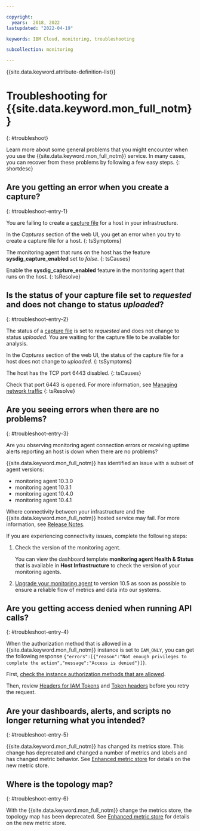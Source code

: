 ```yaml
---

copyright:
  years:  2018, 2022
lastupdated: "2022-04-19"

keywords: IBM Cloud, monitoring, troubleshooting

subcollection: monitoring

---
```


{{site.data.keyword.attribute-definition-list}}

# Troubleshooting for {{site.data.keyword.mon_full_notm}}
{: #troubleshoot}

Learn more about some general problems that you might encounter when you use the {{site.data.keyword.mon_full_notm}} service. In many cases, you can recover from these problems by following a few easy steps.
{: shortdesc}

## Are you getting an error when you create a capture?
{: #troubleshoot-entry-1}

You are failing to create a [capture file](/docs/monitoring?topic=monitoring-captures#captures) for a host in your infrastructure. 

In the *Captures* section of the web UI, you get an error when you try to create a capture file for a host.
{: tsSymptoms}

The monitoring agent that runs on the host has the feature **sysdig_capture_enabled** set to *false*.
{: tsCauses}

Enable the **sysdig_capture_enabled** feature in the monitoring agent that runs on the host.
{: tsResolve}


## Is the status of your capture file set to *requested* and does not change to status *uploaded*?
{: #troubleshoot-entry-2}

The status of a [capture file](/docs/monitoring?topic=monitoring-captures#captures) is set to *requested* and does not change to status *uploaded*. You are waiting for the capture file to be available for analysis.

In the *Captures* section of the web UI, the status of the capture file for a host does not change to *uploaded*.
{: tsSymptoms}

The host has the TCP port 6443 disabled.
{: tsCauses}


Check that port 6443 is opened. For more information, see [Managing network traffic](/docs/monitoring?topic=monitoring-service-connection)
{: tsResolve}


## Are you seeing errors when there are no problems? 
{: #troubleshoot-entry-3}

Are you observing monitoring agent connection errors or receiving uptime alerts reporting an host is down when there are no problems?

{{site.data.keyword.mon_full_notm}} has identified an issue with a subset of agent versions:
- monitoring agent 10.3.0
- monitoring agent 10.3.1
- monitoring agent 10.4.0
- monitoring agent 10.4.1 

Where connectivity between your infrastructure and the {{site.data.keyword.mon_full_notm}} hosted service may fail. For more information, see [Release Notes](https://docs.sysdig.com/en/sysdig-agent-release-notes.html).

If you are experiencing connectivity issues, complete the following steps:

1. Check the version of the monitoring agent.

    You can view the dashboard template **monitoring agent Health & Status** that is available in **Host Infrastructure** to check the version of your monitoring agents.

2. [Upgrade your monitoring agent](/docs/monitoring?topic=monitoring-upgrade_agent) to version 10.5 as soon as possible to ensure a reliable flow of metrics and data into our systems.


## Are you getting access denied when running API calls?
{: #troubleshoot-entry-4}

When the authorization method that is allowed in a {{site.data.keyword.mon_full_notm}} instance is set to `IAM_ONLY`, you can get the following response `{"errors":[{"reason":"Not enough privileges to complete the action","message":"Access is denied"}]}`. 

First, [check the instance authorization methods that are allowed](/docs/monitoring?topic=monitoring-iam_instance_auth#iam_instance_auth_step1).

Then, review [Headers for IAM Tokens](/docs/monitoring?topic=monitoring-mon-curl#mon-curl-headers-iam) and [Token headers](/docs/monitoring?topic=monitoring-mon-curl#mon-curl-headers-sysdig) before you retry the request.

## Are your dashboards, alerts, and scripts no longer returning what you intended?
{: #troubleshoot-entry-5}

{{site.data.keyword.mon_full_notm}} has changed its metrics store. This change has deprecated and changed a number of metrics and labels and has changed metric behavior.  See [Enhanced metric store](/docs/monitoring?topic=monitoring-metrics_store) for details on the new metric store.

## Where is the topology map?
{: #troubleshoot-entry-6}

With the {{site.data.keyword.mon_full_notm}} change the metrics store, the topology map has been deprecated. See [Enhanced metric store](/docs/monitoring?topic=monitoring-metrics_store) for details on the new metric store.

